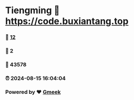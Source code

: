# Tiengming :link: https://code.buxiantang.top 
### :page_facing_up: [12](https://code.buxiantang.top/tag.html) 
### :speech_balloon: 2 
### :hibiscus: 43578 
### :alarm_clock: 2024-08-15 16:04:04 
### Powered by :heart: [Gmeek](https://github.com/Meekdai/Gmeek)
